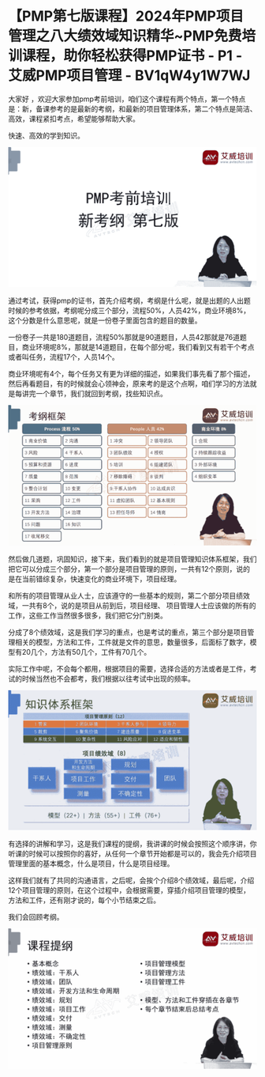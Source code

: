 # 【PMP第七版课程】2024年PMP项目管理之八大绩效域知识精华~PMP免费培训课程，助你轻松获得PMP证书 - P1 - 艾威PMP项目管理 - BV1qW4y1W7WJ

大家好    ，欢迎大家参加pmp考前培训，咱们这个课程有两个特点，第一个特点是：新，备课参考的是最新的考纲，和最新的项目管理体系，第二个特点是简洁、高效，课程紧扣考点，希望能够帮助大家。

快速、高效的学到知识。

![](img/9e525e907375000a00775b29ebf09d0f_1.png)

通过考试，获得pmp的证书，首先介绍考纲，考纲是什么呢，就是出题的人出题时候的参考依据，考纲呢分成三个部分，流程50%，人员42%，商业环境8%，这个分数是什么意思呢，就是一份卷子里面包含的题目的数量。

一份卷子一共是180道题目，流程50%那就是90道题目，人员42那就是76道题目，商业环境呢8%，那就是14道题目，在每个部分呢，我们看到又有若干个考点或者叫任务，流程17个，人员14个。

商业环境呢有4个，每个任务又有更为详细的描述，如果我们事先看了那个描述，然后再看题目，有的时候就会心领神会，原来考的是这个点啊，咱们学习的方法就是每讲完一个章节，我们就回到考纲，找些知识点。



![](img/9e525e907375000a00775b29ebf09d0f_3.png)

然后做几道题，巩固知识，接下来，我们看到的就是项目管理知识体系框架，我们把它可以分成三个部分，第一个部分是项目管理的原则，一共有12个原则，说的是在当前错综复杂，快速变化的商业环境下，项目经理。

和所有的项目管理从业人士，应该遵守的一些基本的规则，第二个部分项目绩效域，一共有8个，说的是项目从前到后，项目经理、 项目管理人士应该做的所有的工作，这些工作当然很多很多，我们把它分门别类。

分成了8个绩效域，这是我们学习的重点，也是考试的重点，第三个部分是项目管理相关的模型，方法和工件，工件就是文件的意思，数量很多，后面标了数字，模型有20几个，方法有50几个，工件有70几个。

实际工作中呢，不会每个都用，根据项目的需要，选择合适的方法或者是工件，考试的时候当然也不会都考，我们根据以往考试中出现的频率。



![](img/9e525e907375000a00775b29ebf09d0f_5.png)

有选择的讲解和学习，这是我们课程的提纲，我讲课的时候会按照这个顺序讲，你听课的时候可以按照你的喜好，从任何一个章节开始都是可以的，我会先介绍项目管理里面的基本概念，什么是项目，什么是项目经理。

这样我们就有了共同的沟通语言，之后呢，会挨个介绍8个绩效域，最后呢，介绍12个项目管理的原则，在这个过程中，会根据需要，穿插介绍项目管理的模型，方法和工件，还有刚才说的，每个小节结束之后。

我们会回顾考纲。

![](img/9e525e907375000a00775b29ebf09d0f_7.png)